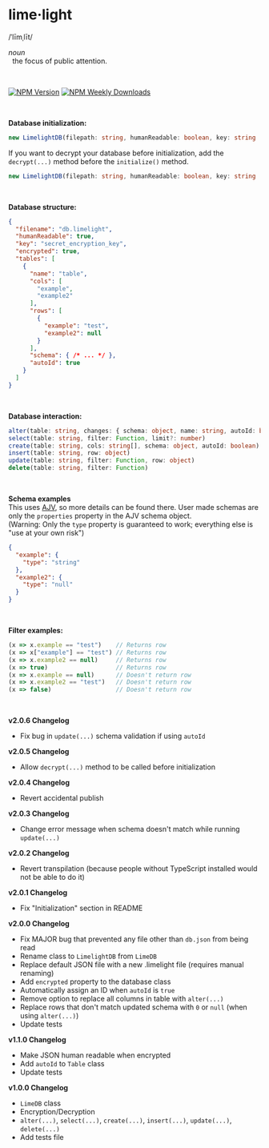 [Reference]: <> (https://github.com/mysqljs/mysql)

# lime·light
/ˈlīmˌlīt/

_noun_
<br>
&nbsp;&nbsp;the focus of public attention.

<br>

[![NPM Version](https://img.shields.io/npm/v/limelightdb.svg)](https://github.com/imaperson1060/limelight)
[![NPM Weekly Downloads](https://img.shields.io/npm/dw/limelightdb)](https://github.com/imaperson1060/limelight)

<br>

**Database initialization:**
```ts
new LimelightDB(filepath: string, humanReadable: boolean, key: string | null).initialize();
```
If you want to decrypt your database before initialization, add the `decrypt(...)` method before the `initialize()` method.
```ts
new LimelightDB(filepath: string, humanReadable: boolean, key: string | null).decrypt(key: string).initialize();
```

<br>

**Database structure:**
```json
{
  "filename": "db.limelight",
  "humanReadable": true,
  "key": "secret_encryption_key",
  "encrypted": true,
  "tables": [
    {
      "name": "table",
      "cols": [
        "example",
        "example2"
      ],
      "rows": [
        {
          "example": "test",
          "example2": null
        }
      ],
      "schema": { /* ... */ },
      "autoId": true
    }
  ]
}
```

<br>

**Database interaction:**
```ts
alter(table: string, changes: { schema: object, name: string, autoId: boolean })
select(table: string, filter: Function, limit?: number)
create(table: string, cols: string[], schema: object, autoId: boolean)
insert(table: string, row: object)
update(table: string, filter: Function, row: object)
delete(table: string, filter: Function)
```

<br>

**Schema examples**
<br>
This uses [AJV](https://ajv.js.org), so more details can be found there. User made schemas are only the `properties` property in the AJV schema object.
<br>
(Warning: Only the `type` property is guaranteed to work; everything else is "use at your own risk")
```json
{
  "example": {
    "type": "string"
  },
  "example2": {
    "type": "null"
  }
}
```


<br>

**Filter examples:**
```ts
(x => x.example == "test")    // Returns row
(x => x["example"] == "test") // Returns row
(x => x.example2 == null)     // Returns row
(x => true)                   // Returns row
(x => x.example == null)      // Doesn't return row
(x => x.example2 == "test")   // Doesn't return row
(x => false)                  // Doesn't return row
```

<br>

**v2.0.6 Changelog**
* Fix bug in `update(...)` schema validation if using `autoId`

**v2.0.5 Changelog**
* Allow `decrypt(...)` method to be called before initialization

**v2.0.4 Changelog**
* Revert accidental publish

**v2.0.3 Changelog**
* Change error message when schema doesn't match while running `update(...)`

**v2.0.2 Changelog**
* Revert transpilation (because people without TypeScript installed would not be able to do it)

**v2.0.1 Changelog**
* Fix "Initialization" section in README

**v2.0.0 Changelog**
* Fix MAJOR bug that prevented any file other than `db.json` from being read
* Rename class to `LimelightDB` from `LimeDB`
* Replace default JSON file with a new .limelight file (requires manual renaming)
* Add `encrypted` property to the database class
* Automatically assign an ID when `autoId` is `true`
* Remove option to replace all columns in table with `alter(...)`
* Replace rows that don't match updated schema with `0` or `null` (when using `alter(...)`)
* Update tests

**v1.1.0 Changelog**
* Make JSON human readable when encrypted
* Add `autoId` to `Table` class
* Update tests

**v1.0.0 Changelog**
* `LimeDB` class
* Encryption/Decryption
* `alter(...)`, `select(...)`, `create(...)`, `insert(...)`, `update(...)`, `delete(...)`
* Add tests file